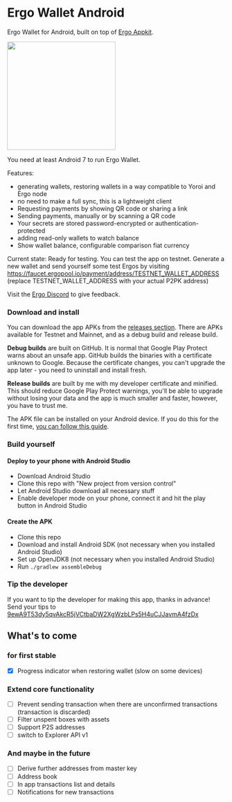 # Ergo Wallet Android

Ergo Wallet for Android, built on top of [Ergo Appkit](https://github.com/aslesarenko/ergo-appkit).

<img src="https://user-images.githubusercontent.com/26038055/122617266-38b02980-d08c-11eb-8cd7-a33d9984d002.png" width="250">

You need at least Android 7 to run Ergo Wallet.

Features:
* generating wallets, restoring wallets in a way compatible to Yoroi and Ergo node
* no need to make a full sync, this is a lightweight client
* Requesting payments by showing QR code or sharing a link
* Sending payments, manually or by scanning a QR code
* Your secrets are stored password-encrypted or authentication-protected
* adding read-only wallets to watch balance
* Show wallet balance, configurable comparison fiat currency

Current state: Ready for testing. You can test the app on testnet. Generate a new wallet and send
yourself some test Ergos by visiting https://faucet.ergopool.io/payment/address/TESTNET_WALLET_ADDRESS
(replace TESTNET_WALLET_ADDRESS with your actual P2PK address)

Visit the [Ergo Discord](https://discord.gg/kj7s7nb) to give feedback.

### Download and install
You can download the app APKs from the [releases section](https://github.com/MrStahlfelge/ergo-wallet-android/releases).
There are APKs available for Testnet and Mainnet, and as a debug build and release build.

**Debug builds** are built on GitHub.
It is normal that Google Play Protect warns about
an unsafe app. GitHub builds the binaries with a certificate unknown to Google.
Because the certificate changes, you can't upgrade the app later - you need to uninstall and install fresh.

**Release builds** are built by me with my developer certificate and minified. This should reduce
Google Play Protect warnings, you'll be able to upgrade without losing your data and the app is
much smaller and faster, however, you have to trust me.

The APK file can be installed on your Android device. If you do this for the first time,
[you can follow this guide](https://www.xda-developers.com/sideload-apps-how-to/).

### Build yourself

#### Deploy to your phone with Android Studio
* Download Android Studio
* Clone this repo with "New project from version control"
* Let Android Studio download all necessary stuff
* Enable developer mode on your phone, connect it and hit the play button in Android Studio

#### Create the APK
* Clone this repo
* Download and install Android SDK (not necessary when you installed Android Studio)
* Set up OpenJDK8 (not necessary when you installed Android Studio)
* Run `./gradlew assembleDebug`

### Tip the developer

If you want to tip the developer for making this app, thanks in advance! Send your tips to
[9ewA9T53dy5qvAkcR5jVCtbaDW2XgWzbLPs5H4uCJJavmA4fzDx](https://explorer.ergoplatform.com/payment-request?address=9ewA9T53dy5qvAkcR5jVCtbaDW2XgWzbLPs5H4uCJJavmA4fzDx&amount=0&description=)

## What's to come

### for first stable
- [X] Progress indicator when restoring wallet (slow on some devices)

### Extend core functionality
- [ ] Prevent sending transaction when there are unconfirmed transactions (transaction is discarded)
- [ ] Filter unspent boxes with assets
- [ ] Support P2S addresses
- [ ] switch to Explorer API v1

### And maybe in the future
- [ ] Derive further addresses from master key
- [ ] Address book
- [ ] In app transactions list and details
- [ ] Notifications for new transactions
